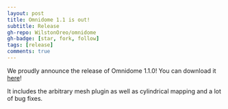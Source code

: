 ```yaml
---
layout: post
title: Omnidome 1.1 is out!
subtitle: Release
gh-repo: WilstonOreo/omnidome
gh-badge: [star, fork, follow]
tags: [release]
comments: true
---
```


We proudly announce the release of Omnidome 1.1.0!
You can download it [here](https://github.com/WilstonOreo/omnidome/releases/tag/v1.1.0)!

It includes the arbitrary mesh plugin as well as cylindrical mapping and a lot of bug fixes.

